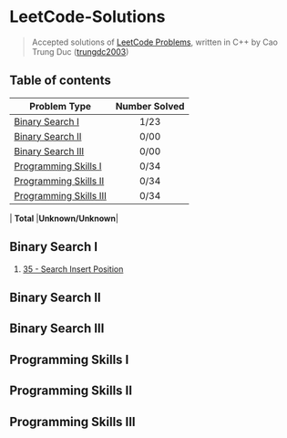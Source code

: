 # LeetCode-Solutions
> Accepted solutions of [LeetCode Problems](https://leetcode.com/problemset/all/), written in C++ by Cao Trung Duc ([trungdc2003](https://leetcode.com/trungdc2003/))

## Table of contents
|                   Problem Type                    | Number Solved |
|---------------------------------------------------|:-------------:|
| [Binary Search I](#Binary-Search-I)               |      1/23     |
| [Binary Search II](#Binary-Search-II)             |      0/00     |
| [Binary Search III](#Binary-Search-III)           |      0/00     |
| [Programming Skills I](#Programming-Skills-I)     |      0/34     |
| [Programming Skills II](#Programming-Skills-II)   |      0/34     |
| [Programming Skills III](#Programming-Skills-III) |      0/34     |

| **Total**                                       |**Unknown/Unknown**|

## Binary Search I
1. [35 - Search Insert Position](source/35%20-%20Search%20Insert%20Position.cpp)

## Binary Search II


## Binary Search III


## Programming Skills I


## Programming Skills II


## Programming Skills III
